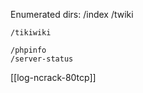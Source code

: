 

Enumerated dirs:
	/index
	/twiki
		
	/tikiwiki
		
	/phpinfo
	/server-status



[[log-ncrack-80tcp]]